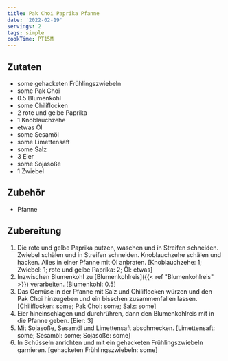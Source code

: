 ```yaml
---
title: Pak Choi Paprika Pfanne
date: '2022-02-19'
servings: 2
tags: simple
cookTime: PT15M
---
```


## Zutaten
- some gehacketen Frühlingszwiebeln
- some Pak Choi
- 0.5 Blumenkohl
- some Chiliflocken
- 2 rote und gelbe Paprika
- 1 Knoblauchzehe
- etwas Öl
- some Sesamöl
- some Limettensaft
- some Salz
- 3 Eier
- some Sojasoße
- 1 Zwiebel

## Zubehör
- Pfanne

## Zubereitung
 1. Die rote und gelbe Paprika putzen, waschen und in Streifen schneiden. Zwiebel schälen und in Streifen schneiden. Knoblauchzehe schälen und hacken. Alles in einer Pfanne mit Öl anbraten.
    [Knoblauchzehe: 1; Zwiebel: 1; rote und gelbe Paprika: 2; Öl: etwas]
 2. Inzwischen Blumenkohl zu [Blumenkohlreis]({{< ref "Blumenkohlreis" >}}) verarbeiten.
    [Blumenkohl: 0.5]
 3. Das Gemüse in der Pfanne mit Salz und Chiliflocken würzen und den Pak Choi hinzugeben und ein bisschen zusammenfallen lassen.
    [Chiliflocken: some; Pak Choi: some; Salz: some]
 4. Eier hineinschlagen und durchrühren, dann den Blumenkohlreis mit in die Pfanne geben.
    [Eier: 3]
 5. Mit Sojasoße, Sesamöl und Limettensaft abschmecken.
    [Limettensaft: some; Sesamöl: some; Sojasoße: some]
 6. In Schüsseln anrichten und mit ein gehacketen Frühlingszwiebeln garnieren.
    [gehacketen Frühlingszwiebeln: some]
